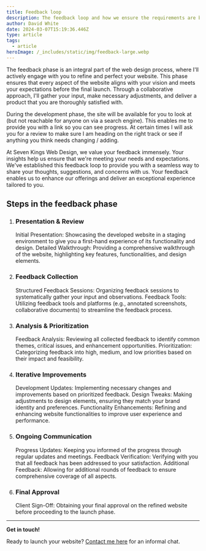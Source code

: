 ```yaml
---
title: Feedback loop
description: The feedback loop and how we ensure the requirements are being met.
author: David White
date: 2024-03-07T15:19:36.446Z
type: article
tags:
  - article
heroImage: /_includes/static/img/feedback-large.webp
---
```

The feedback phase is an integral part of the web design process, where I'll actively engage with you to refine and perfect your website. This phase ensures that every aspect of the website aligns with your vision and meets your expectations before the final launch. Through a collaborative approach, I'll gather your input, make necessary adjustments, and deliver a product that you are thoroughly satisfied with.

During the development phase, the site will be available for you to look at (but not reachable for anyone on via a search engine). This enables me to provide you with a link so you can see progress.  At certain times I will ask you for a review to make sure I am heading on the right track or see if anything you think needs changing / adding.

At Seven Kings Web Design, we value your feedback immensely. Your insights help us ensure that we're meeting your needs and expectations. We've established this feedback loop to provide you with a seamless way to share your thoughts, suggestions, and concerns with us. Your feedback enables us to enhance our offerings and deliver an exceptional experience tailored to you.

## **Steps in the feedback phase**

1. ### Presentation & Review

   Initial Presentation: Showcasing the developed website in a staging environment to give you a first-hand experience of its functionality and design.
   Detailed Walkthrough: Providing a comprehensive walkthrough of the website, highlighting key features, functionalities, and design elements.
2. ### Feedback Collection

   Structured Feedback Sessions: Organizing feedback sessions to systematically gather your input and observations.
   Feedback Tools: Utilizing feedback tools and platforms (e.g., annotated screenshots, collaborative documents) to streamline the feedback process.
3. ### Analysis & Prioritization

   Feedback Analysis: Reviewing all collected feedback to identify common themes, critical issues, and enhancement opportunities.
   Prioritization: Categorizing feedback into high, medium, and low priorities based on their impact and feasibility.
4. ### Iterative Improvements

   Development Updates: Implementing necessary changes and improvements based on prioritized feedback.
   Design Tweaks: Making adjustments to design elements, ensuring they match your brand identity and preferences.
   Functionality Enhancements: Refining and enhancing website functionalities to improve user experience and performance.
5. ### Ongoing Communication

   Progress Updates: Keeping you informed of the progress through regular updates and meetings.
   Feedback Verification: Verifying with you that all feedback has been addressed to your satisfaction.
   Additional Feedback: Allowing for additional rounds of feedback to ensure comprehensive coverage of all aspects.
6. ### Final Approval

   Client Sign-Off: Obtaining your final approval on the refined website before proceeding to the launch phase.

- - -

**Get in touch!**

Ready to launch your website? [Contact me here](/about/) for an informal chat.
